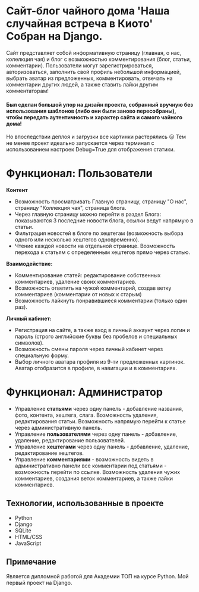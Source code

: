 <h1>Сайт-блог чайного дома 'Наша случайная встреча в Киото' Собран на Django. </h1>

Сайт представляет собой информативную страницу (главная, о нас, колелкция чая) и блог с возможностью комментирования (блог, статьи, комментарии).
Пользователи могут зарегистрироваться, авторизоваться, заполнить свой профиль небольшой информацией, выбрать аватар из предложенных, комментировать,
отвечать на комментарии других людей, а также ставить лайки другим комментаторам! 

<h4>Был сделан большой упор на дизайн проекта, собранный вручную без использования шаблонов (либо они были заново пересобраны), чтобы передать аутентичность 
и характер сайта и самого чайного дома!</h4> Но впоследствии деплоя и загрузки все картинки растерялись 😑 Тем не менее проект идеально запускается через терминал с использованием настроек Debug=True для отображения статики.


# Функционал: Пользователи

**Контент**
   - Возможность просматривать Главную страницу, страницу "О нас", страницу "Коллекция чая", страница блога.
   - Через главную страницу можно перейти в раздел Блога: показываются 3 последние новости блога, ссылки ведут напрямую в статьи.
   - Фильтрация новостей в блоге по хештегам (возможность выбора одного или несколько хештегов одновременно).
   - Чтение каждой новости на отдельной странице. Возможность перехода к статьям с определенным хештегов прямо через статью.
  
**Взаимодействие:**
   - Комментирование статей: редактирование собственных комментариев, удаление своих комментариев. 
   - Возможность ответить на чужой комментарий, создав ветку комментариев (комментарии от новых к старым)
   - Возможность лайкнуть понравившиеся комментарии (только один раз).

**Личный кабинет:**
   - Регистрация на сайте, а также вход в личный аккаунт через логин и пароль (строго английские буквы без пробелов и специальных символов).
   - Возможность смены пароля через личный кабинет через специальную форму.
   - Выбор личного аватара профиля из 9-ти предложенных картинок. Аватар отобразится в профиле, в навигации и в комментариях.


# Функционал: Администратор

- Управление **статьями** через одну панель - добавление названия, фото, контента, хештега, слага. Возможность удаления, редактирования статьи. Возможность
напрямую перейти к статье через административную панель.
- Управление **пользователями** через одну панель - добавление, удаление, редактирование пользователей.
- Управление **хештегами** через одну панель - добавление, удаление, редактирование хештегов.
- Управление **комментариями** - возможность видеть в административно панели все комментарии под статьями - возможность перейти по ссылке. Возможность удаления
чужих комментариев, создания веток комментариев,  а также лайки комментариев.

## Технологии, использованные в проекте

- Python 
- Django
- SQLite
- HTML/CSS
- JavaScript

## Примечание

Является дипломной работой для Академии ТОП на курсе Python. Мой первый проект на Django.
